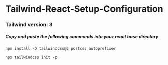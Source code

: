 # Tailwind-React-Setup-Configuration

### Tailwind version: 3
##### Copy and paste the following commands into your react base directory
```
npm install -D tailwindcss@3 postcss autoprefixer
```
```
npx tailwindcss init -p
```
